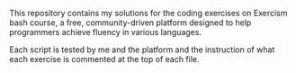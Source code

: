 This repository contains my solutions for the coding exercises on Exercism bash course, a free, community-driven platform designed to help programmers achieve fluency in various languages.

Each script is tested by me and the platform and the instruction of what each exercise is commented at the top of each file.
